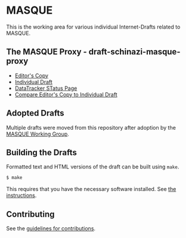 # MASQUE

This is the working area for various individual Internet-Drafts related to MASQUE.

## The MASQUE Proxy - draft-schinazi-masque-proxy
* [Editor's Copy](https://davidschinazi.github.io/masque-drafts/draft-schinazi-masque-proxy.html)
* [Individual Draft](https://datatracker.ietf.org/doc/html/draft-schinazi-masque-proxy)
* [DataTracker STatus Page](https://datatracker.ietf.org/doc/draft-schinazi-masque-proxy/)
* [Compare Editor's Copy to Individual Draft](https://DavidSchinazi.github.io/masque-drafts/#go.draft-schinazi-masque-proxy.diff)

## Adopted Drafts

Multiple drafts were moved from this repository after adoption by the
[MASQUE Working Group](https://datatracker.ietf.org/wg/masque/documents/).

## Building the Drafts

Formatted text and HTML versions of the draft can be built using `make`.

```sh
$ make
```

This requires that you have the necessary software installed.  See
[the instructions](https://github.com/martinthomson/i-d-template/blob/master/doc/SETUP.md).


## Contributing

See the
[guidelines for contributions](https://github.com/DavidSchinazi/masque-drafts/blob/master/CONTRIBUTING.md).
